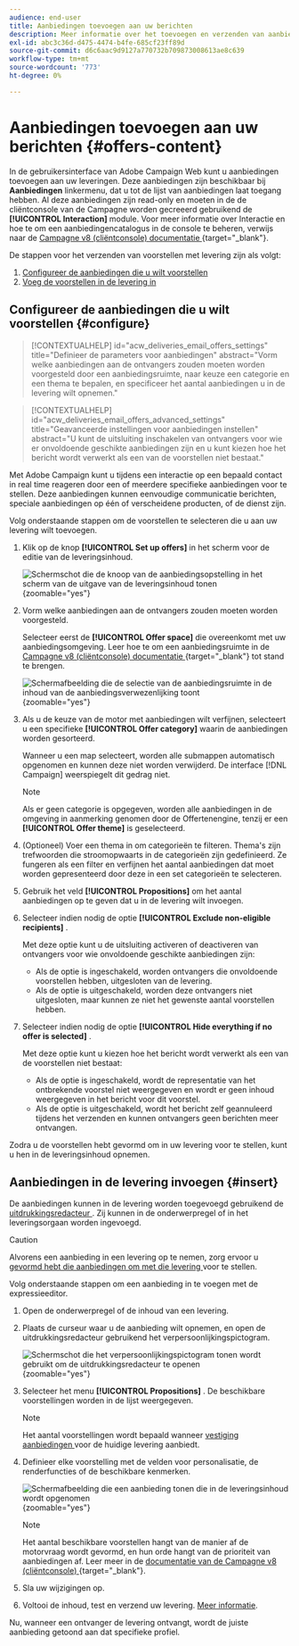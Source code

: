 ```yaml
---
audience: end-user
title: Aanbiedingen toevoegen aan uw berichten
description: Meer informatie over het toevoegen en verzenden van aanbiedingen
exl-id: abc3c36d-d475-4474-b4fe-685cf23ff89d
source-git-commit: d6c6aac9d9127a770732b709873008613ae8c639
workflow-type: tm+mt
source-wordcount: '773'
ht-degree: 0%

---
```


# Aanbiedingen toevoegen aan uw berichten {#offers-content}

In de gebruikersinterface van Adobe Campaign Web kunt u aanbiedingen toevoegen aan uw leveringen. Deze aanbiedingen zijn beschikbaar bij **Aanbiedingen** linkermenu, dat u tot de lijst van aanbiedingen laat toegang hebben. Al deze aanbiedingen zijn read-only en moeten in de de cliëntconsole van de Campagne worden gecreeerd gebruikend de **[!UICONTROL Interaction]** module. Voor meer informatie over Interactie en hoe te om een aanbiedingencatalogus in de console te beheren, verwijs naar de [ Campagne v8 (cliëntconsole) documentatie ](https://experienceleague.adobe.com/docs/campaign/campaign-v8/offers/interaction.html?lang=nl-NL){target="_blank"}.

De stappen voor het verzenden van voorstellen met levering zijn als volgt:

1. [Configureer de aanbiedingen die u wilt voorstellen](#configure)
1. [Voeg de voorstellen in de levering in](#insert)

## Configureer de aanbiedingen die u wilt voorstellen {#configure}

>[!CONTEXTUALHELP]
>id="acw_deliveries_email_offers_settings"
>title="Definieer de parameters voor aanbiedingen"
>abstract="Vorm welke aanbiedingen aan de ontvangers zouden moeten worden voorgesteld door een aanbiedingsruimte, naar keuze een categorie en een thema te bepalen, en specificeer het aantal aanbiedingen u in de levering wilt opnemen."

>[!CONTEXTUALHELP]
>id="acw_deliveries_email_offers_advanced_settings"
>title="Geavanceerde instellingen voor aanbiedingen instellen"
>abstract="U kunt de uitsluiting inschakelen van ontvangers voor wie er onvoldoende geschikte aanbiedingen zijn en u kunt kiezen hoe het bericht wordt verwerkt als een van de voorstellen niet bestaat."

Met Adobe Campaign kunt u tijdens een interactie op een bepaald contact in real time reageren door een of meerdere specifieke aanbiedingen voor te stellen. Deze aanbiedingen kunnen eenvoudige communicatie berichten, speciale aanbiedingen op één of verscheidene producten, of de dienst zijn.

Volg onderstaande stappen om de voorstellen te selecteren die u aan uw levering wilt toevoegen.

1. Klik op de knop **[!UICONTROL Set up offers]** in het scherm voor de editie van de leveringsinhoud.

   ![ Schermschot die de knoop van de aanbiedingsopstelling in het scherm van de uitgave van de leveringsinhoud tonen ](assets/offer-setup.png){zoomable="yes"}

1. Vorm welke aanbiedingen aan de ontvangers zouden moeten worden voorgesteld.

   Selecteer eerst de **[!UICONTROL Offer space]** die overeenkomt met uw aanbiedingsomgeving. Leer hoe te om een aanbiedingsruimte in de [ Campagne v8 (cliëntconsole) documentatie ](https://experienceleague.adobe.com/docs/campaign/campaign-v8/offers/interaction-settings/interaction-offer-spaces.html?lang=nl-NL){target="_blank"} tot stand te brengen.

   ![ Schermafbeelding die de selectie van de aanbiedingsruimte in de inhoud van de aanbiedingsverwezenlijking toont ](assets/offer-create-content.png){zoomable="yes"}

1. Als u de keuze van de motor met aanbiedingen wilt verfijnen, selecteert u een specifieke **[!UICONTROL Offer category]** waarin de aanbiedingen worden gesorteerd.

   Wanneer u een map selecteert, worden alle submappen automatisch opgenomen en kunnen deze niet worden verwijderd. De interface [!DNL Campaign] weerspiegelt dit gedrag niet.

   >[!NOTE]
   >
   >Als er geen categorie is opgegeven, worden alle aanbiedingen in de omgeving in aanmerking genomen door de Offertenengine, tenzij er een **[!UICONTROL Offer theme]** is geselecteerd.

1. (Optioneel) Voer een thema in om categorieën te filteren. Thema&#39;s zijn trefwoorden die stroomopwaarts in de categorieën zijn gedefinieerd. Ze fungeren als een filter en verfijnen het aantal aanbiedingen dat moet worden gepresenteerd door deze in een set categorieën te selecteren.

1. Gebruik het veld **[!UICONTROL Propositions]** om het aantal aanbiedingen op te geven dat u in de levering wilt invoegen.

1. Selecteer indien nodig de optie **[!UICONTROL Exclude non-eligible recipients]** .

   Met deze optie kunt u de uitsluiting activeren of deactiveren van ontvangers voor wie onvoldoende geschikte aanbiedingen zijn:

   * Als de optie is ingeschakeld, worden ontvangers die onvoldoende voorstellen hebben, uitgesloten van de levering.
   * Als de optie is uitgeschakeld, worden deze ontvangers niet uitgesloten, maar kunnen ze niet het gewenste aantal voorstellen hebben.

1. Selecteer indien nodig de optie **[!UICONTROL Hide everything if no offer is selected]** .

   Met deze optie kunt u kiezen hoe het bericht wordt verwerkt als een van de voorstellen niet bestaat:

   * Als de optie is ingeschakeld, wordt de representatie van het ontbrekende voorstel niet weergegeven en wordt er geen inhoud weergegeven in het bericht voor dit voorstel.
   * Als de optie is uitgeschakeld, wordt het bericht zelf geannuleerd tijdens het verzenden en kunnen ontvangers geen berichten meer ontvangen.

Zodra u de voorstellen hebt gevormd om in uw levering voor te stellen, kunt u hen in de leveringsinhoud opnemen.

## Aanbiedingen in de levering invoegen {#insert}

De aanbiedingen kunnen in de levering worden toegevoegd gebruikend de [ uitdrukkingsredacteur ](../personalization/gs-personalization.md#access). Zij kunnen in de onderwerpregel of in het leveringsorgaan worden ingevoegd.

>[!CAUTION]
>
>Alvorens een aanbieding in een levering op te nemen, zorg ervoor u [ gevormd hebt die aanbiedingen om met die levering ](#configure) voor te stellen.

Volg onderstaande stappen om een aanbieding in te voegen met de expressieeditor.

1. Open de onderwerpregel of de inhoud van een levering.

1. Plaats de curseur waar u de aanbieding wilt opnemen, en open de uitdrukkingsredacteur gebruikend het verpersoonlijkingspictogram.

   ![ Schermschot die het verpersoonlijkingspictogram tonen wordt gebruikt om de uitdrukkingsredacteur te openen ](assets/offer-insert-perso-icon.png){zoomable="yes"}

1. Selecteer het menu **[!UICONTROL Propositions]** . De beschikbare voorstellingen worden in de lijst weergegeven.

   >[!NOTE]
   >
   >Het aantal voorstellingen wordt bepaald wanneer [ vestiging aanbiedingen ](#configure) voor de huidige levering aanbiedt.

1. Definieer elke voorstelling met de velden voor personalisatie, de renderfuncties of de beschikbare kenmerken.

   ![ Schermafbeelding die een aanbieding tonen die in de leveringsinhoud wordt opgenomen ](assets/offer-inserted.png){zoomable="yes"}

   >[!NOTE]
   >
   >Het aantal beschikbare voorstellen hangt van de manier af de motorvraag wordt gevormd, en hun orde hangt van de prioriteit van aanbiedingen af. Leer meer in de [ documentatie van de Campagne v8 (cliëntconsole) ](https://experienceleague.adobe.com/docs/campaign/campaign-v8/offers/interaction-best-practices.html?lang=nl-NL){target="_blank"}.

1. Sla uw wijzigingen op.

1. Voltooi de inhoud, test en verzend uw levering. [Meer informatie](gs-messages.md).

Nu, wanneer een ontvanger de levering ontvangt, wordt de juiste aanbieding getoond aan dat specifieke profiel.